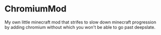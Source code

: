 # ChromiumMod
My own little minecraft mod that strifes to slow down minecraft progression by adding chromium without which you won't be able to go past deepslate.
